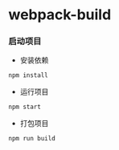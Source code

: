 # webpack-build

### 启动项目

* 安装依赖

```sh
npm install
```

* 运行项目

```sh
npm start
```

* 打包项目

```sh
npm run build
```
<!--
### 目录结构

```
/webpack-build
|- README.md
|- package.json
|- package-lock.json
|- /public
   |- index.html
|- /src
   |- index.js
   |- index.css
   |- /component1
      |- component1.js
      |- math.js
   |- /component2
      |- component2.js
      |- print.js
   |- /component3
      |- component3.js
      |- data.xml
      |- glyphicons-halflings-regular.woff
      |- glyphicons-halflings-regular.woff2
      |- icon.jpg
```-->
